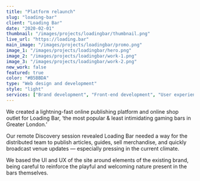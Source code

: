 ```yaml
---
title: "Platform relaunch"
slug: "loading-bar"
client: "Loading Bar"
date: "2020-02-01"
thumbnail: "/images/projects/loadingbar/thumbnail.png"
live_url: "https://loading.bar"
main_image: "/images/projects/loadingbar/promo.png"
image_1: "/images/projects/loadingbar/hero.png"
image_2: "/images/projects/loadingbar/work-1.png"
image_3: "/images/projects/loadingbar/work-2.png"
new_work: false
featured: true
color: "#B5BBDA"
type: "Web design and development"
style: "light"
services: ["Brand development", "Front-end development", "User experience design", "User interface design", "E-commerce"]
---
```

We created a lightning-fast online publishing platform and online shop outlet
for Loading Bar, ‘the most popular & least intimidating gaming bars in Greater
London.’

Our remote Discovery session revealed Loading Bar needed a way for the
distributed team to publish articles, guides, sell merchandise, and quickly
broadcast venue updates — especially pressing in the current climate.

We based the UI and UX of the site around elements of the existing brand, being
careful to reinforce the playful and welcoming nature present in the bars
themselves.
